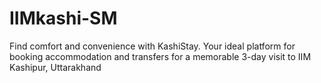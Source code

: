 # IIMkashi-SM
Find comfort and convenience with KashiStay. Your ideal platform for booking accommodation and transfers for a memorable 3-day visit to IIM Kashipur, Uttarakhand
